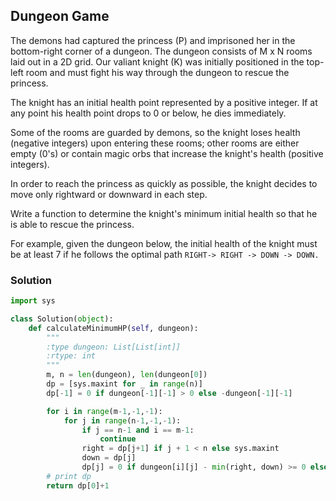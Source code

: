 ## Dungeon Game


The demons had captured the princess (P) and imprisoned her in the bottom-right corner of a dungeon. The dungeon consists of M x N rooms laid out in a 2D grid. Our valiant knight (K) was initially positioned in the top-left room and must fight his way through the dungeon to rescue the princess.

The knight has an initial health point represented by a positive integer. If at any point his health point drops to 0 or below, he dies immediately.

Some of the rooms are guarded by demons, so the knight loses health (negative integers) upon entering these rooms; other rooms are either empty (0's) or contain magic orbs that increase the knight's health (positive integers).

In order to reach the princess as quickly as possible, the knight decides to move only rightward or downward in each step.


Write a function to determine the knight's minimum initial health so that he is able to rescue the princess.

For example, given the dungeon below, the initial health of the knight must be at least 7 if he follows the optimal path `RIGHT-> RIGHT -> DOWN -> DOWN.`

### Solution

```python
import sys

class Solution(object):
    def calculateMinimumHP(self, dungeon):
        """
        :type dungeon: List[List[int]]
        :rtype: int
        """
        m, n = len(dungeon), len(dungeon[0])
        dp = [sys.maxint for _ in range(n)]
        dp[-1] = 0 if dungeon[-1][-1] > 0 else -dungeon[-1][-1]

        for i in range(m-1,-1,-1):
            for j in range(n-1,-1,-1):
                if j == n-1 and i == m-1:
                    continue
                right = dp[j+1] if j + 1 < n else sys.maxint
                down = dp[j]
                dp[j] = 0 if dungeon[i][j] - min(right, down) >= 0 else -dungeon[i][j] + min(right, down)
        # print dp
        return dp[0]+1

```
